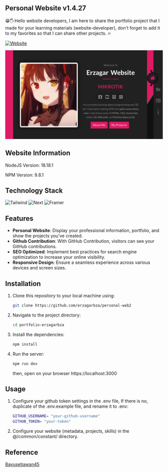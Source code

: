 ## Personal Website v1.4.27

😁🖐️Hello website developers, I am here to share the portfolio project that I made for your learning materials (website-developer), don't forget to add it to my favorites so that I can share other projects. 🔥

<a href="https://fiqtor.xyz"><img alt="Website" src="https://img.shields.io/badge/Live_Demo-fiqtor.xyz-white?style=flat&logo=email"></a>

<img src="/public/img/projects/personal-website.webp">

## Website Information

<p>NodeJS Version: 18.18.1</p>
<p>NPM Version: 9.8.1</p>

## Technology Stack

![Tailwind](https://img.shields.io/badge/Tailwind-white?logo=tailwind-css)
![Next](https://img.shields.io/badge/Next_JS-white?logo=nextdotjs&logoColor=black)
![Framer](https://img.shields.io/badge/Framer_Motion-white?logo=framer&logoColor=black)

## Features

- **Personal Website**: Display your professional information, portfolio, and show the projects you've created.
- **Github Contribution**: With GitHub Contribution, visitors can see your GitHub contributions.
- **SEO Optimized**: Implement best practices for search engine optimization to increase your online visibility.
- **Responsive Design**: Ensure a seamless experience across various devices and screen sizes.

## Installation

1. Clone this repository to your local machine using:

   ```bash
   git clone https://github.com/erzagarbza/personal-web2
   ```

2. Navigate to the project directory:
   ```bash
   cd portfolio-erzagarbza
   ```
3. Install the dependencies:
   ```bash
   npm install
   ```
4. Run the server:
   ```bash
   npm run dev
   ```
   then, open on your browser https://localhost:3000

## Usage

1.  Configure your github token settings in the .env file, If there is no, duplicate of the .env.example file, and rename it to .env:

    ```bash
    GITHUB_USERNAME= "your-github-username"
    GITHUB_TOKEN= "your-token"
    ```

2.  Configure your website (metadata, projects, skills) in the @/common/constant/ directory.

## Reference

<a href="https://github.com/Bayusetiawan45/v2.codebayu.com">Bayusetiawan45</a>
